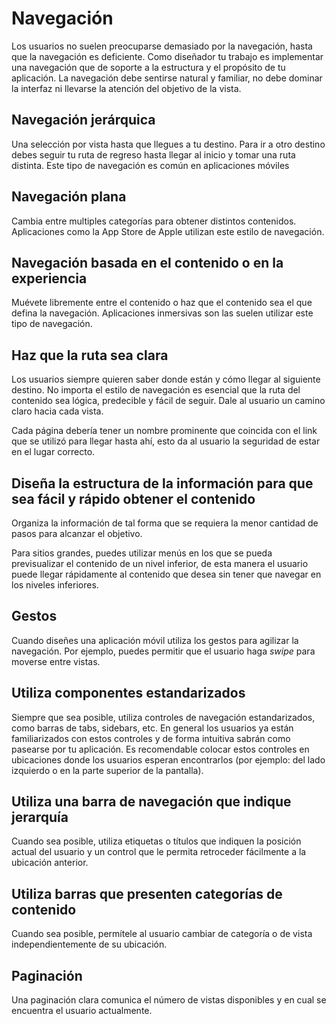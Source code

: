 # Navegación

Los usuarios no suelen preocuparse demasiado por la navegación, hasta que la navegación es deficiente. Como diseñador tu trabajo es implementar una navegación que de soporte a la estructura y el propósito de tu aplicación. La navegación debe sentirse natural y familiar, no debe dominar la interfaz ni llevarse la atención del objetivo de la vista.

## Navegación jerárquica

Una selección por vista hasta que llegues a tu destino. Para ir a otro destino debes seguir tu ruta de regreso hasta llegar al inicio y tomar una ruta distinta. Este tipo de navegación es común en aplicaciones móviles

## Navegación plana

Cambia entre multiples categorías para obtener distintos contenidos. Aplicaciones como la App Store de Apple utilizan este estilo de navegación.

## Navegación basada en el contenido o en la experiencia

Muévete libremente entre el contenido o haz que el contenido sea el que defina la navegación. Aplicaciones inmersivas son las suelen utilizar este tipo de navegación.

## Haz que la ruta sea clara

Los usuarios siempre quieren saber donde están y cómo llegar al siguiente destino. No importa el estilo de navegación es esencial que la ruta del contenido sea lógica, predecible y fácil de seguir. Dale al usuario un camino claro hacia cada vista.

Cada página debería tener un nombre prominente que coincida con el link que se utilizó para llegar hasta ahí, esto da al usuario la seguridad de estar en el lugar correcto.

## Diseña la estructura de la información para que sea fácil y rápido obtener el contenido

Organiza la información de tal forma que se requiera la menor cantidad de pasos para alcanzar el objetivo.

Para sitios grandes, puedes utilizar menús en los que se pueda previsualizar el contenido de un nivel inferior, de esta manera el usuario puede llegar rápidamente al contenido que desea sin tener que navegar en los niveles inferiores.

## Gestos

Cuando diseñes una aplicación móvil utiliza los gestos para agilizar la navegación. Por ejemplo, puedes permitir que el usuario haga _swipe_ para moverse entre vistas.

## Utiliza componentes estandarizados

Siempre que sea posible, utiliza controles de navegación estandarizados, como barras de tabs, sidebars, etc. En general los usuarios ya están familiarizados con estos controles y de forma intuitiva sabrán como pasearse por tu aplicación. Es recomendable colocar estos controles en ubicaciones donde los usuarios esperan encontrarlos (por ejemplo: del lado izquierdo o en la parte superior de la pantalla).

## Utiliza una barra de navegación que indique jerarquía

Cuando sea posible, utiliza etiquetas o títulos que indiquen la posición actual del usuario y un control que le permita retroceder fácilmente a la ubicación anterior.

## Utiliza barras que presenten categorías de contenido

Cuando sea posible, permítele al usuario cambiar de categoría o de vista independientemente de su ubicación.

## Paginación

Una paginación clara comunica el número de vistas disponibles y en cual se encuentra el usuario actualmente.
